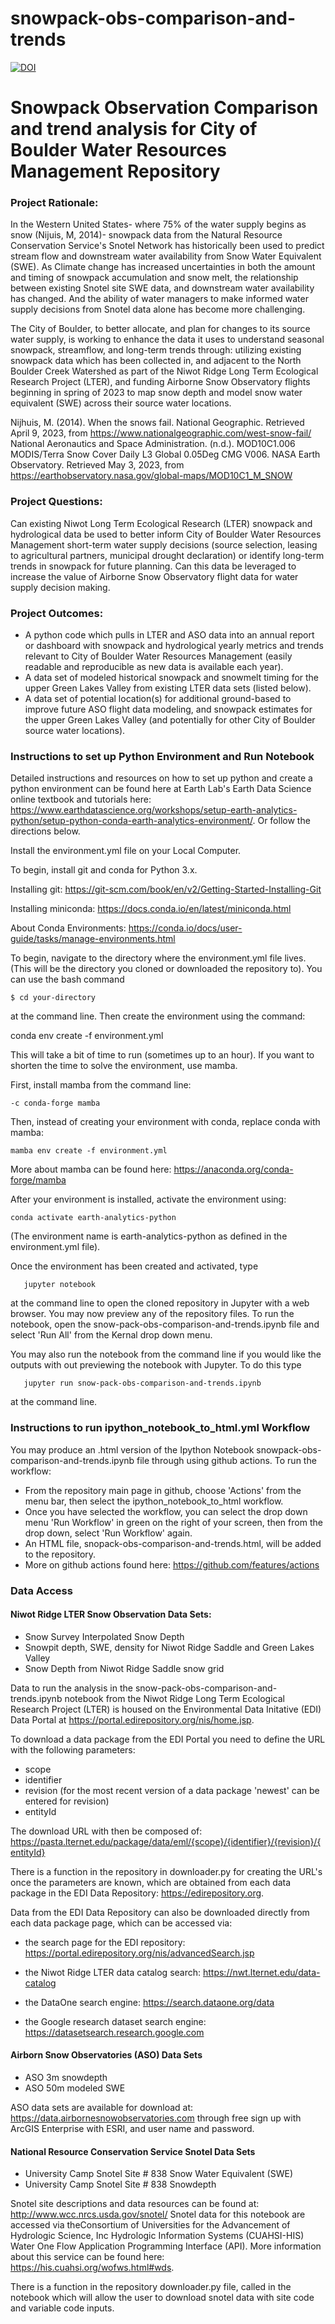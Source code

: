 # snowpack-obs-comparison-and-trends
[![DOI](https://zenodo.org/badge/627970987.svg)](https://zenodo.org/badge/latestdoi/627970987)

# Snowpack Observation Comparison and trend analysis for City of Boulder Water Resources Management Repository


### Project Rationale:

In the Western United States- where 75% of the water supply begins as snow (Nijuis, M, 2014)- snowpack data from the Natural Resource Conservation Service's Snotel Network has historically been used to predict stream flow and downstream water availability from Snow Water Equivalent (SWE). As Climate change has increased uncertainties in both the amount and timing of snowpack accumulation and snow melt, the relationship between existing Snotel site SWE data, and downstream water availability has changed. And the ability of water managers to make informed water supply decisions from Snotel data alone has become more challenging.

The City of Boulder, to better allocate, and plan for changes to its source water supply, is working to enhance the data it uses to understand seasonal snowpack, streamflow, and long-term trends through:
utilizing existing snowpack data which has been collected in, and adjacent to the North Boulder Creek Watershed as part of the Niwot Ridge Long Term Ecological Research Project (LTER), and
funding Airborne Snow Observatory flights beginning in spring of 2023 to map snow depth and model snow water equivalent (SWE) across their source water locations. 

Nijhuis, M. (2014). When the snows fail. National Geographic. Retrieved April 9, 2023, from https://www.nationalgeographic.com/west-snow-fail/ National Aeronautics and Space Administration. (n.d.). MOD10C1.006 MODIS/Terra Snow Cover Daily L3 Global 0.05Deg CMG V006. NASA Earth Observatory. Retrieved May 3, 2023, from https://earthobservatory.nasa.gov/global-maps/MOD10C1_M_SNOW

### Project Questions: 

Can existing Niwot Long Term Ecological Research (LTER) snowpack and hydrological data be used to better inform City of Boulder Water Resources Management short-term water supply decisions (source selection, leasing to agricultural partners, municipal drought declaration) or identify long-term trends in snowpack for future planning. Can this data be leveraged to increase the value of Airborne Snow Observatory flight data for water supply decision making.

### Project Outcomes:

- A python code which pulls in LTER and ASO data into an annual report or dashboard with snowpack and hydrological yearly metrics and trends relevant to City of Boulder Water Resources Management (easily readable and reproducible as new data is available each year).
- A data set of modeled historical snowpack and snowmelt timing for the upper Green Lakes Valley from existing LTER data sets (listed below).
- A data set of potential location(s) for additional ground-based to improve future ASO flight data modeling, and snowpack estimates for the upper Green Lakes Valley (and potentially for other City of Boulder source water locations).

### Instructions to set up Python Environment and Run Notebook

Detailed instructions and resources on how to set up python and create a python environment can be found here at Earth Lab's Earth Data Science online textbook and tutorials here:  https://www.earthdatascience.org/workshops/setup-earth-analytics-python/setup-python-conda-earth-analytics-environment/. Or follow the directions below.

Install the environment.yml file on your Local Computer.

To begin, install git and conda for Python 3.x.

Installing git: https://git-scm.com/book/en/v2/Getting-Started-Installing-Git

Installing miniconda: https://docs.conda.io/en/latest/miniconda.html

About Conda Environments: https://conda.io/docs/user-guide/tasks/manage-environments.html

To begin, navigate to the directory where the environment.yml file lives. (This will be the directory you cloned or downloaded the repository to). You can use the bash command
```
$ cd your-directory
```
at the command line. Then create the environment using the command:

conda env create -f environment.yml

This will take a bit of time to run (sometimes up to an hour). If you want to shorten the time to solve the environment, use mamba.

First, install mamba from the command line:
```
-c conda-forge mamba
```

Then, instead of creating your environment with conda, replace conda with mamba:
```
mamba env create -f environment.yml
```

More about mamba can be found here: https://anaconda.org/conda-forge/mamba

After your environment is installed, activate the environment using:
```
conda activate earth-analytics-python
```
(The environment name is earth-analytics-python as defined in the environment.yml file).

Once the environment has been created and activated, type
```
   jupyter notebook
```
at the command line to open the cloned repository in Jupyter with a web browser. You may now preview any of the repository files. To run the notebook, open the snow-pack-obs-comparison-and-trends.ipynb file and select 'Run All' from the Kernal drop down menu.

You may also run the notebook from the command line if you would like the outputs with out previewing the notebook with Jupyter. To do this type
```
   jupyter run snow-pack-obs-comparison-and-trends.ipynb
```
at the command line.

### Instructions to run ipython_notebook_to_html.yml Workflow

You may produce an .html version of the Ipython Notebook snowpack-obs-comparison-and-trends.ipynb file through using github actions. To run the workflow:
- From the repository main page in github, choose 'Actions' from the menu bar, then select the ipython_notebook_to_html workflow.
- Once you have selected the workflow, you can select the drop down menu 'Run Workflow' in green on the right of your screen, then from the drop down, select 'Run Workflow' again.
- An HTML file, snopack-obs-comparison-and-trends.html, will be added to the repository.
- More on github actions found here: https://github.com/features/actions

### Data Access


#### Niwot Ridge LTER Snow Observation Data Sets:
- Snow Survey Interpolated Snow Depth
- Snowpit depth, SWE, density for Niwot Ridge Saddle and Green Lakes Valley
- Snow Depth from Niwot Ridge Saddle snow grid

Data to run the analysis in the snow-pack-obs-comparison-and-trends.ipynb notebook from the Niwot Ridge Long Term Ecological Research Project (LTER) is housed on the Environmental Data Initative (EDI) Data Portal at https://portal.edirepository.org/nis/home.jsp.

To download a data package from the EDI Portal you need to define the URL with the following parameters: 

- scope
- identifier
- revision (for the most recent version of a data package 'newest' can be entered for revision)
- entityId

The download URL with then be composed of:
https://pasta.lternet.edu/package/data/eml/{scope}/{identifier}/{revision}/{entityId} 

There is a function in the repository in downloader.py for creating the URL's once the parameters are known, which are obtained from each data package in the EDI Data Repository: https://edirepository.org.

Data from the EDI Data Repository can also be downloaded directly from each data package page, which can be accessed via:

- the search page for the EDI repository: https://portal.edirepository.org/nis/advancedSearch.jsp

- the Niwot Ridge LTER data catalog search: https://nwt.lternet.edu/data-catalog

- the DataOne search engine: https://search.dataone.org/data

- the Google research dataset search engine: https://datasetsearch.research.google.com

#### Airborn Snow Observatories (ASO) Data Sets
- ASO 3m snowdepth
- ASO 50m modeled SWE

ASO data sets are available for download at: https://data.airbornesnowobservatories.com
through free sign up with ArcGIS Enterprise with ESRI, and user name and password.

#### National Resource Conservation Service Snotel Data Sets
- University Camp Snotel Site # 838 Snow Water Equivalent (SWE)
- University Camp Snotel Site # 838 Snowdepth

Snotel site descriptions and data resources can be found at: http://www.wcc.nrcs.usda.gov/snotel/
Snotel data for this notebook are accessed via theConsortium of Universities for the Advancement of Hydrologic Science, Inc Hydrologic Information Systems (CUAHSI-HIS) Water One Flow Application Programming Interface (API). More information about this service can be found here: https://his.cuahsi.org/wofws.html#wds.

There is a function in the repository downloader.py file, called in the notebook which will allow the user to download snotel data with site code and variable code inputs.
